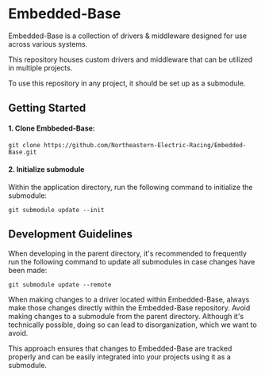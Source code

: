 # Embedded-Base
Embedded-Base is a collection of drivers & middleware designed for use across various systems.

This repository houses custom drivers and middleware that can be utilized in multiple projects.

To use this repository in any project, it should be set up as a submodule.

## Getting Started

#### 1. Clone Embbeded-Base:
   ~~~
   git clone https://github.com/Northeastern-Electric-Racing/Embedded-Base.git
   ~~~

#### 2. Initialize submodule
   Within the application directory, run the following command to initialize the submodule:
   ~~~
   git submodule update --init
   ~~~

## Development Guidelines

When developing in the parent directory, it's recommended to frequently run the following command to update all submodules in case changes have been made:
~~~
git submodule update --remote
~~~


When making changes to a driver located within Embedded-Base, always make those changes directly within the Embedded-Base repository. Avoid making changes to a submodule from the parent directory. Although it's technically possible, doing so can lead to disorganization, which we want to avoid.

This approach ensures that changes to Embedded-Base are tracked properly and can be easily integrated into your projects using it as a submodule.


